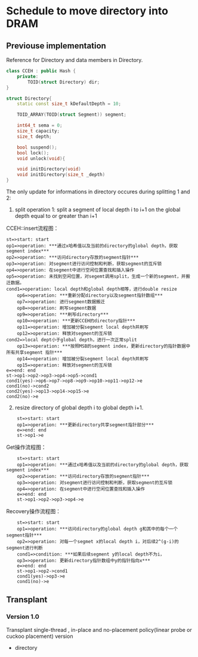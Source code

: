 # Schedule to move directory into DRAM


## Previouse implementation

Reference for Directory and data members in Directory.

``` c++
class CCEH : public Hash {
    private:
	    TOID(struct Directory) dir;
}

struct Directory{
    static const size_t kDefaultDepth = 10;

    TOID_ARRAY(TOID(struct Segment)) segment;	

    int64_t sema = 0;
    size_t capacity;		
    size_t depth;	

    bool suspend();
    bool lock();
    void unlock(void){

    void initDirectory(void)
    void initDirectory(size_t _depth)
}
```

The only update for informations in directory occures during splitting 1 and 2:
1. split operation 1: split a segment of local depth i to i+1 on the global depth equal to or greater than i+1 

CCEH::insert流程图：
``` flow
st=>start: start
op1=>operation: ***通过x哈希值以及当前的directory的global depth，获取segment index***
op2=>operation: ***访问directory存放的segment指针***
op3=>operation: 对segment进行访问控制和判断，获取segment的互斥锁
op4=>operation: 在segment中进行空闲位置查找和插入操作
op5=>operation: 未找到空闲位置，对segemt调用split，生成一个新的segment，并搬迁数据。
cond1=>operation: local depth和global depth相等，进行double resize
    op6=>operation: ***重新分配directory以及segment指针数组***
    op7=>operation: 进行segment数据搬迁
    op8=>operation: 刷写segment数据
    op9=>operation: ***刷写directory***
    op10=>operation: ***更新CCEH的directory指针***
    op11=>operation: 增加被分裂segment local depth并刷写
    op12=>operation: 释放对segment的互斥锁
cond2=>local dept小于global depth，进行一次正常split
    op13=>operation: ***按照MSB的segment index，更新directory的指针数据中所有共享segment 指针***
    op14=>operation: 增加被分裂segment local depth并刷写
    op15=>operation: 释放对segment的互斥锁
e=>end: end
st->op1->op2->op3->op4->op5->cond1
cond1(yes)->op6->op7->op8->op9->op10->op11->op12->e
cond1(no)->cond2
cond2(yes)->op13->op14->op15->e
cond2(no)->e
```
2. resize directory of global depth i to global depth i+1.
``` flow
    st=>start: start
    op1=>operation: ***更新directory共享segment指针部分***
    e=>end: end
    st->op1->e
```

Get操作流程图：
``` flow
    st=>start: start
    op1=>operation: ***通过x哈希值以及当前的directory的global depth，获取segment index***
    op2=>operation: ***访问directory存放的segment指针***
    op3=>operation: 对segment进行访问控制和判断，获取segment的互斥锁
    op4=>operation: 在segment中进行空闲位置查找和插入操作
    e=>end: end
    st->op1->op2->op3->op4->e
```

Recovery操作流程图：
``` flow
    st=>start: start
    op1=>operation: ***访问directory的global depth g和其中的每个一个segment指针***
    op2=>operation: 对每一个segmet x的local depth i，对后续2^(g-i)的segment进行判断
    cond1=>condition: ***如果后续segment y的local depth不为i，
    op3=>operation: 更新directory指针数组中y的指针指向x***
    e=>end: end
    st->op1->op2->cond1
    cond1(yes)->op3->e
    cond1(no)->e
```

## Transplant

### Version 1.0

Transplant single-thread , in-place and no-placement policy(linear probe or cuckoo placement) version

* directory





